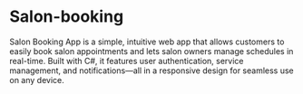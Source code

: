 # Salon-booking
Salon Booking App is a simple, intuitive web app that allows customers to easily book salon appointments and lets salon owners manage schedules in real-time. Built with C#, it features user authentication, service management, and notifications—all in a responsive design for seamless use on any device.
